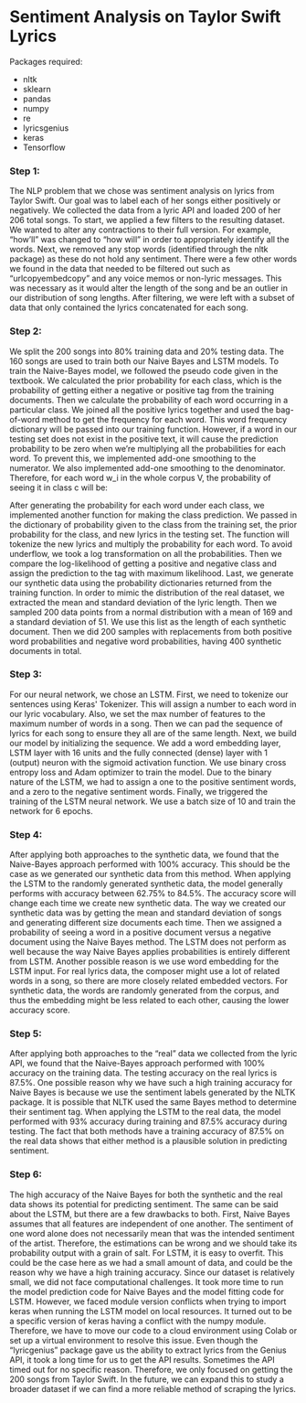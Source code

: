 # Sentiment Analysis on Taylor Swift Lyrics

Packages required: 
  - nltk
  - sklearn
  - pandas
  - numpy
  - re
  - lyricsgenius
  - keras
  - Tensorflow


### Step 1:
The NLP problem that we chose was sentiment analysis on lyrics from Taylor Swift.  Our goal was to label each of her songs either positively or negatively. We collected the data from a lyric API and loaded 200 of her 206 total songs. To start, we applied a few filters to the resulting dataset.  We wanted to alter any contractions to their full version. For example, “how’ll” was changed to “how will” in order to appropriately identify all the words. Next, we removed any stop words (identified through the nltk package) as these do not hold any sentiment. There were a few other words we found in the data that needed to be filtered out such as “urlcopyembedcopy” and any voice memos or non-lyric messages.  This was necessary as it would alter the length of the song and be an outlier in our distribution of song lengths. After filtering, we were left with a subset of data that only contained the lyrics concatenated for each song.

### Step 2:
We split the 200 songs into 80% training data and 20% testing data. The 160 songs are used to train both our Naive Bayes and LSTM models. 
To train the Naive-Bayes model, we followed the pseudo code given in the textbook. We calculated the prior probability for each class, which is the probability of getting either a negative or positive tag from the training documents. Then we calculate the probability of each word occurring in a particular class. We joined all the positive lyrics together and used the bag-of-word method to get the frequency for each word. This word frequency dictionary will be passed into our training function.  However, if a word in our testing set does not exist in the positive text, it will cause the prediction probability to be zero when we’re multiplying all the probabilities for each word. To prevent this, we implemented add-one smoothing to the numerator. We also implemented add-one smoothing to the denominator. Therefore, for each word w_i in the whole corpus V, the probability of seeing it in class c will be: 
 
After generating the probability for each word under each class, we implemented another function for making the class prediction. We passed in the dictionary of probability given to the class from the training set, the prior probability for the class, and new lyrics in the testing set. The function will tokenize the new lyrics and multiply the probability for each word. To avoid underflow, we took a log transformation on all the probabilities. Then we compare the log-likelihood of getting a positive and negative class and assign the prediction to the tag with maximum likelihood. 
Last, we generate our synthetic data using the probability dictionaries returned from the training function. In order to mimic the distribution of the real dataset, we extracted the mean and standard deviation of the lyric length. Then we sampled 200 data points from a normal distribution with a mean of 169 and a standard deviation of 51. We use this list as the length of each synthetic document. Then we did 200 samples with replacements from both positive word probabilities and negative word probabilities, having 400 synthetic documents in total. 

### Step 3:
For our neural network, we chose an LSTM. First, we need to tokenize our sentences using Keras' Tokenizer. This will assign a number to each word in our lyric vocabulary. Also, we set the max number of features to the maximum number of words in a song. Then we can pad the sequence of lyrics for each song to ensure they all are of the same length. Next, we build our model by initializing the sequence. We add a word embedding layer, LSTM layer with 16 units and the fully connected (dense) layer with 1 (output) neuron with the sigmoid activation function. We use binary cross entropy loss and Adam optimizer to train the model.  Due to the binary nature of the LSTM, we had to assign a one to the positive sentiment words, and a zero to the negative sentiment words.  Finally, we triggered the training of the LSTM neural network. We use a batch size of 10 and train the network for 6 epochs. 

### Step 4:
After applying both approaches to the synthetic data, we found that the Naive-Bayes approach performed with 100% accuracy.  This should be the case as we generated our synthetic data from this method.  When applying the LSTM to the randomly generated synthetic data, the model generally performs with accuracy between 62.75% to 84.5%. The accuracy score will change each time we create new synthetic data. The way we created our synthetic data was by getting the mean and standard deviation of songs and generating different size documents each time. Then we assigned a probability of seeing a word in a positive document versus a negative document using the Naive Bayes method.  The LSTM does not perform as well because the way Naive Bayes applies probabilities is entirely different from LSTM. Another possible reason is we use word embedding for the LSTM input. For real lyrics data, the composer might use a lot of related words in a song, so there are more closely related embedded vectors. For synthetic data, the words are randomly generated from the corpus, and thus the embedding might be less related to each other, causing the lower accuracy score. 

### Step 5:
After applying both approaches to the “real” data we collected from the lyric API, we found that the Naive-Bayes approach performed with 100% accuracy on the training data. The testing accuracy on the real lyrics is 87.5%. One possible reason why we have such a high training accuracy for Naive Bayes is because we use the sentiment labels generated by the NLTK package. It is possible that NLTK used the same Bayes method to determine their sentiment tag.  When applying the LSTM to the real data, the model performed with 93% accuracy during training and 87.5% accuracy during testing. The fact that both methods have a training accuracy of 87.5% on the real data shows that either method is a plausible solution in predicting sentiment.

### Step 6:
The high accuracy of the Naive Bayes for both the synthetic and the real data shows its potential for predicting sentiment. The same can be said about the LSTM, but there are a few drawbacks to both. First, Naive Bayes assumes that all features are independent of one another.  The sentiment of one word alone does not necessarily mean that was the intended sentiment of the artist. Therefore, the estimations can be wrong and we should take its probability output with a grain of salt.  For LSTM, it is easy to overfit. This could be the case here as we had a small amount of data, and could be the reason why we have a high training accuracy.
Since our dataset is relatively small, we did not face computational challenges. It took more time to run the model prediction code for Naive Bayes and the model fitting code for LSTM. However, we faced module version conflicts when trying to import keras when running the LSTM model on local resources. It turned out to be a specific version of keras having a conflict with the numpy module. Therefore, we have to move our code to a cloud environment using Colab or set up a virtual environment to resolve this issue.
Even though the “lyricgenius” package gave us the ability to extract lyrics from the Genius API, it took a long time for us to get the API results. Sometimes the API timed out for no specific reason. Therefore, we only focused on getting the 200 songs from Taylor Swift. In the future, we can expand this to study a broader dataset if we can find a more reliable method of scraping the lyrics. 
